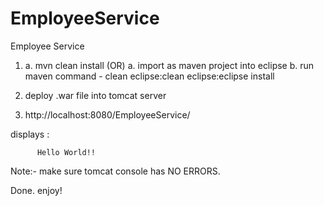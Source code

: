 EmployeeService
===============

Employee Service

1. a. mvn clean install
        (OR)
  a. import as maven project into eclipse
  b. run maven command -   clean eclipse:clean eclipse:eclipse install

2. deploy .war file into tomcat server
3. http://localhost:8080/EmployeeService/

displays :

          Hello World!!
          
Note:-   make sure tomcat console has NO ERRORS.



          
Done. enjoy!


